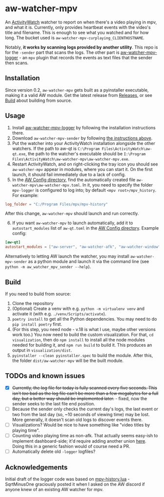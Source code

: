 # aw-watcher-mpv
An [ActivityWatch](https://github.com/ActivityWatch/activitywatch) watcher to report on when there's a video playing in mpv, and what it is.
Currently, only provides heartbeat events with the video's title and filename. This is enough to see what you watched and for how long.
The bucket used is `aw-watcher-mpv-curplaying_CLIENTHOSTNAME`.

Notably, **it works by scanning logs provided by another utility**. This repo is for the `-sender` part that scans the logs. The other part is [aw-watcher-mpv-logger](https://github.com/RundownRhino/aw-watcher-mpv-logger) - an `mpv` plugin that records the events as text files that the sender then scans.

## Installation
Since version 0.2, `aw-watcher-mpv` gets built as a pyinstaller executable, making it a valid AW module. Get the latest release from [Releases](https://github.com/RundownRhino/aw-watcher-mpv-sender/releases/latest), or see [Build](#build) about building from source.

## Usage
1. Install [aw-watcher-mpv-logger](https://github.com/RundownRhino/aw-watcher-mpv-logger) by following the installation instructions there.
2. Download `aw-watcher-mpv-sender` by following [the instructions above](#installation).
3. Put the watcher into your ActivityWatch installation alongside the other watchers. If the path to aw-qt is `C:\Program Files\ActivityWatch\aw-qt.exe`, the path to the watcher's executable should be `I:\Program Files\ActivityWatch\aw-watcher-mpv\aw-watcher-mpv.exe`.
4. Restart ActivityWatch, and on right-clicking the tray icon you should see `aw-watcher-mpv` appear in modules, where you can start it. On the first launch, it should fail immediately due to a lack of config.
5. In the [AW Config directory](https://docs.activitywatch.net/en/latest/directories.html#config), find the automatically created file `aw-watcher-mpv\aw-watcher-mpv.toml`. In it, you need to specify the folder `mpv-logger` is configured to log into; by default `<mpv root>/mpv_history`. For example:
```toml
log_folder = "C:/Program Files/mpv/mpv-history"
```
After this change, `aw-watcher-mpv` should launch and run correctly.

6. If you want `aw-watcher-mpv` to launch automatically, add it to `autostart_modules` list of `aw-qt.toml` in the [AW Config directory](https://docs.activitywatch.net/en/latest/directories.html#config). Example config:
```toml
[aw-qt]
autostart_modules = ["aw-server", "aw-watcher-afk", "aw-watcher-window", "aw-watcher-mpv"]
```

Alternatively to letting AW launch the watcher, you may install `aw-watcher-mpv-sender` as a python module and launch it via the command line (see `python -m aw_watcher_mpv_sender --help`).

## Build
If you need to build from source:
1. Clone the repository
2. (Optional) Create a venv with e.g. `python -m virtualenv venv` and activate it (with e.g. `./venv/Scripts/activate`).
3. `poetry install` to get all the Python dependencies. You may need to do `pip install poetry` first.
4. (For this step, you need node - v.18 is what I use, maybe other versions work too.) You now need to build the custom visualization. For that, `cd visualization`, then do `npm install` to install all the node modules needed for building it, and `npm run build` to build it. This produces an output in `visualization/dist`.
5. `pyinstaller --clean pyinstaller.spec` to build the module.
After this, the folder `dist/aw-watcher-mpv` will be the built module.

## TODOs and known issues
- [X] ~~Currently, the log file for today is fully scanned every five seconds. This isn't *too* bad as the log file can't be more than a few megabytes for a full day, but a better way should be implemented later.~~ - fixed, now the sender seeks to the last file end position.
- [ ] Because the sender only checks the current day's logs, the last event or two from the last day (so, ~10 seconds of viewing time) may be lost. More generally, it doesn't scan old logs to discover events there.
- [ ] Visualizations? Would be nice to have something like "video titles by playing time".
- [ ] Counting video playing time as non-afk. That actually seems easy-ish to implement dashboard-side; it'd require adding another union [here](https://github.com/ActivityWatch/aw-webui/blob/74778e06d2ad702ff3e60582f28b3fda043f0488/src/queries.ts#L124-L130). Doing this in a generic fashion would of course need a PR.
- [ ] Automatically delete old `-logger` logfiles?

## Acknowledgements
Initial draft of the logger code was based on [mpv-history.lua](https://github.com/SqrtMinusOne/dotfiles/blob/d093e755fd97a88157d10f4df7353a1729071ee5/.config/mpv/scripts/mpv-history.lua) - SqrtMinusOne graciously posted it when I asked on the AW discord if anyone knew of an existing AW watcher for mpv.